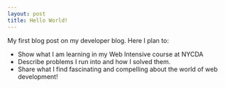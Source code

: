 ```yaml
---
layout: post
title: Hello World!
---
```


My first blog post on my developer blog. Here I plan to:

* Show what I am learning in my Web Intensive course at NYCDA
* Describe problems I run into and how I solved them.
* Share what I find fascinating and compelling about the world of web development!